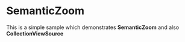 # SemanticZoom

This is a simple sample which demonstrates **SemanticZoom** and also **CollectionViewSource**
